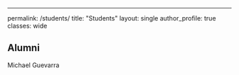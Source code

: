 ---
permalink: /students/
title: "Students"
layout: single
author_profile: true
classes: wide

## Alumni
Michael Guevarra

